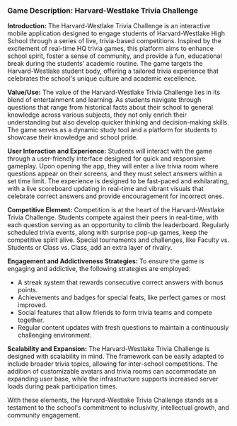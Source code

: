 ### Game Description: Harvard-Westlake Trivia Challenge

**Introduction:**
The Harvard-Westlake Trivia Challenge is an interactive mobile application designed to engage students of Harvard-Westlake High School through a series of live, trivia-based competitions. Inspired by the excitement of real-time HQ trivia games, this platform aims to enhance school spirit, foster a sense of community, and provide a fun, educational break during the students' academic routine. The game targets the Harvard-Westlake student body, offering a tailored trivia experience that celebrates the school's unique culture and academic excellence.

**Value/Use:**
The value of the Harvard-Westlake Trivia Challenge lies in its blend of entertainment and learning. As students navigate through questions that range from historical facts about their school to general knowledge across various subjects, they not only enrich their understanding but also develop quicker thinking and decision-making skills. The game serves as a dynamic study tool and a platform for students to showcase their knowledge and school pride.

**User Interaction and Experience:**
Students will interact with the game through a user-friendly interface designed for quick and responsive gameplay. Upon opening the app, they will enter a live trivia room where questions appear on their screens, and they must select answers within a set time limit. The experience is designed to be fast-paced and exhilarating, with a live scoreboard updating in real-time and vibrant visuals that celebrate correct answers and provide encouragement for incorrect ones.

**Competitive Element:**
Competition is at the heart of the Harvard-Westlake Trivia Challenge. Students compete against their peers in real-time, with each question serving as an opportunity to climb the leaderboard. Regularly scheduled trivia events, along with surprise pop-up games, keep the competitive spirit alive. Special tournaments and challenges, like Faculty vs. Students or Class vs. Class, add an extra layer of rivalry.

**Engagement and Addictiveness Strategies:**
To ensure the game is engaging and addictive, the following strategies are employed:
- A streak system that rewards consecutive correct answers with bonus points.
- Achievements and badges for special feats, like perfect games or most improved.
- Social features that allow friends to form trivia teams and compete together.
- Regular content updates with fresh questions to maintain a continuously challenging environment.

**Scalability and Expansion:**
The Harvard-Westlake Trivia Challenge is designed with scalability in mind. The framework can be easily adapted to include broader trivia topics, allowing for inter-school competitions. The addition of customizable avatars and trivia rooms can accommodate an expanding user base, while the infrastructure supports increased server loads during peak participation times.

With these elements, the Harvard-Westlake Trivia Challenge stands as a testament to the school's commitment to inclusivity, intellectual growth, and community engagement.
